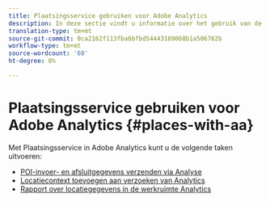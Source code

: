 ```yaml
---
title: Plaatsingsservice gebruiken voor Adobe Analytics
description: In deze sectie vindt u informatie over het gebruik van de Places Service bij Adobe Analytics.
translation-type: tm+mt
source-git-commit: 0ca2162f113fba6bfbd54443109068b1a506762b
workflow-type: tm+mt
source-wordcount: '60'
ht-degree: 0%

---
```



# Plaatsingsservice gebruiken voor Adobe Analytics {#places-with-aa}

Met Plaatsingsservice in Adobe Analytics kunt u de volgende taken uitvoeren:

* [POI-invoer- en afsluitgegevens verzenden via Analyse](/help/use-places-with-other-solutions/places-adobe-analytics/use-places-adobe-analytics.md)
* [Locatiecontext toevoegen aan verzoeken van Analytics](/help/use-places-with-other-solutions/places-adobe-analytics/run-reports-aa-places-data.md)
* [Rapport over locatiegegevens in de werkruimte Analytics](/help/use-places-with-other-solutions/places-adobe-analytics/run-reports-aa-places-data.md)